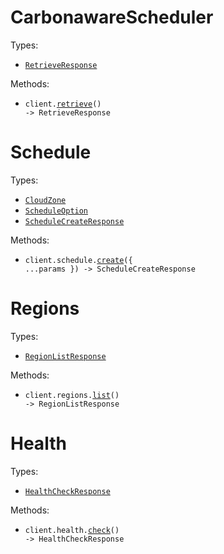 # CarbonawareScheduler

Types:

- <code><a href="./src/resources/top-level.ts">RetrieveResponse</a></code>

Methods:

- <code title="get /">client.<a href="./src/index.ts">retrieve</a>() -> RetrieveResponse</code>

# Schedule

Types:

- <code><a href="./src/resources/schedule.ts">CloudZone</a></code>
- <code><a href="./src/resources/schedule.ts">ScheduleOption</a></code>
- <code><a href="./src/resources/schedule.ts">ScheduleCreateResponse</a></code>

Methods:

- <code title="post /v0/schedule/">client.schedule.<a href="./src/resources/schedule.ts">create</a>({ ...params }) -> ScheduleCreateResponse</code>

# Regions

Types:

- <code><a href="./src/resources/regions.ts">RegionListResponse</a></code>

Methods:

- <code title="get /v0/regions/">client.regions.<a href="./src/resources/regions.ts">list</a>() -> RegionListResponse</code>

# Health

Types:

- <code><a href="./src/resources/health.ts">HealthCheckResponse</a></code>

Methods:

- <code title="get /health">client.health.<a href="./src/resources/health.ts">check</a>() -> HealthCheckResponse</code>
